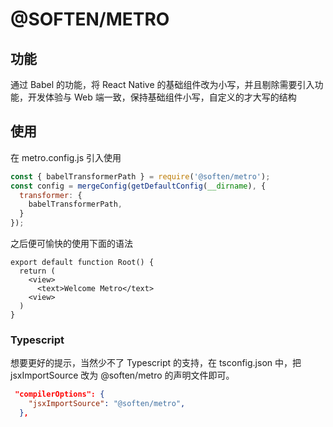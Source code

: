 # @SOFTEN/METRO

## 功能

通过 Babel 的功能，将 React Native 的基础组件改为小写，并且剔除需要引入功能，开发体验与 Web 端一致，保持基础组件小写，自定义的才大写的结构

## 使用

在 metro.config.js 引入使用

```js
const { babelTransformerPath } = require('@soften/metro');
const config = mergeConfig(getDefaultConfig(__dirname), {
  transformer: {
    babelTransformerPath,
  }
});
```

之后便可愉快的使用下面的语法

```tsx
export default function Root() {
  return (
    <view>
      <text>Welcome Metro</text>
    <view>
  )
}
```


### Typescript

想要更好的提示，当然少不了 Typescript 的支持，在 tsconfig.json 中，把 jsxImportSource 改为 @soften/metro 的声明文件即可。

```json
 "compilerOptions": {
    "jsxImportSource": "@soften/metro",
  },
```
